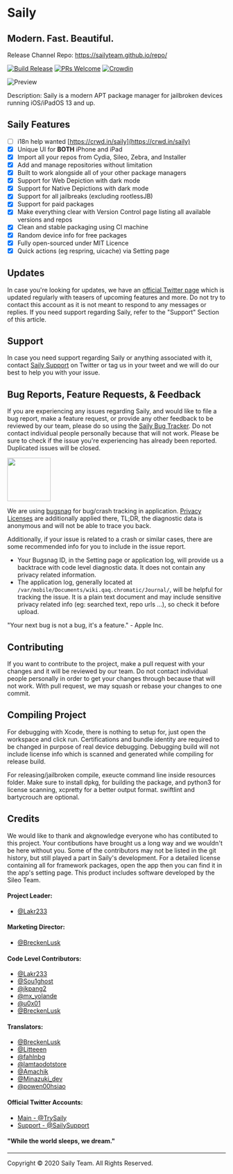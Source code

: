 # Saily

## Modern. Fast. Beautiful.

Release Channel Repo: https://sailyteam.github.io/repo/

[![Build Release](https://github.com/SailyTeam/Saily/actions/workflows/build.yml/badge.svg)](https://github.com/SailyTeam/Saily/actions/workflows/build.yml)
[![PRs Welcome](https://img.shields.io/badge/PRs-welcome-brightgreen.svg)](https://github.com/SailyTeam/Saily/pulls)
[![Crowdin](https://badges.crowdin.net/saily/localized.svg)](https://crwd.in/saily)

![Preview](Resources/main.jpeg)

Description: Saily is a modern APT package manager for jailbroken devices running iOS/iPadOS 13 and up.

## Saily Features

- [ ] i18n help wanted [https://crwd.in/saily](https://crwd.in/saily)
- [x] Unique UI for **BOTH** iPhone and iPad
- [x] Import all your repos from Cydia, Sileo, Zebra, and Installer
- [x] Add and manage repositories without limitation
- [x] Built to work alongside all of your other package managers
- [x] Support for Web Depiction with dark mode
- [x] Support for Native Depictions with dark mode
- [x] Support for all jailbreaks (excluding rootlessJB)
- [x] Support for paid packages
- [x] Make everything clear with Version Control page listing all available versions and repos
- [x] Clean and stable packaging using CI machine
- [x] Random device info for free packages
- [x] Fully open-sourced under MIT Licence
- [x] Quick actions (eg respring, uicache) via Setting page

## Updates

In case you're looking for updates, we have an [official Twitter page](https://twitter.com/TrySaily) which is updated regularly with teasers of upcoming features and more. Do not try to contact this account as it is not meant to respond to any messages or replies. If you need support regarding Saily, refer to the "Support" Section of this article.

## Support

In case you need support regarding Saily or anything associated with it, contact [Saily Support](https://twitter.com/SailySupport) on Twitter or tag us in your tweet and we will do our best to help you with your issue.

## Bug Reports, Feature Requests, & Feedback

If you are experiencing any issues regarding Saily, and would like to file a bug report, make a feature request, or provide any other feedback to be reviewed by our team, please do so using the [Saily Bug Tracker](https://github.com/SailyTeam/Saily/issues). Do not contact individual people personally because that will not work. Please be sure to check if the issue you're experiencing has already been reported. Duplicated issues will be closed.

[<img src="Resources/bugsnag.png" alt="" width="100"/>](https://www.bugsnag.com)

We are using [bugsnag](https://www.bugsnag.com/) for bug/crash tracking in application. [Privacy Licenses](https://docs.bugsnag.com/platforms/ios/appstore-privacy/) are additionally applied there, TL;DR, the diagnostic data is anonymous and will not be able to trace you back.

Additionally, if your issue is related to a crash or similar cases, there are some recommended info for you to include in the issue report.

- Your Bugsnag ID, in the Setting page or application log, will provide us a backtrace with code level diagnostic data. It does not contain any privacy related information.
- The application log, generally located at `/var/mobile/Documents/wiki.qaq.chromatic/Journal/`, will be helpful for tracking the issue. It is a plain text document and may include sensitive privacy related info (eg: searched text, repo urls ...), so check it before upload.

"Your next bug is not a bug, it's a feature." - Apple Inc.

## Contributing

If you want to contribute to the project, make a pull request with your changes and it will be reviewed by our team. Do not contact individual people personally in order to get your changes through because that will not work. With pull request, we may squash or rebase your changes to one commit.

## Compiling Project

For debugging with Xcode, there is nothing to setup for, just open the workspace and click run. Certifications and bundle identity are required to be changed in purpose of real device debugging. Debugging build will not include license info which is scanned and generated while compiling for release build.

For releasing/jailbroken compile, exeucte command line inside resources folder. Make sure to install dpkg, for building the package, and python3 for license scanning, xcpretty for a better output format. swiftlint and bartycrouch are optional.

## Credits

We would like to thank and akgnowledge everyone who has contibuted to this project. Your contibutions have brought us a long way and we wouldn't be here without you. Some of the contributors may not be listed in the git history, but still played a part in Saily's development. For a detailed license containing all for framework packages, open the app then you can find it in the app's setting page. This product includes software developed by the Sileo Team.

#### Project Leader: 
- [@Lakr233](https://twitter.com/Lakr233)

#### Marketing Director:
- [@BreckenLusk](https://twitter.com/BreckenLusk)

#### Code Level Contributors:
- [@Lakr233](https://twitter.com/Lakr233)
- [@Sou1ghost](https://twitter.com/Sou1gh0st)
- [@jkpang2](https://twitter.com/jkpang2)
- [@mx_yolande](https://twitter.com/mx_yolande)
- [@u0x01](https://twitter.com/u0x01)
- [@BreckenLusk](https://twitter.com/BreckenLusk)

#### Translators:
- [@BreckenLusk](https://twitter.com/BreckenLusk)
- [@Litteeen](https://twitter.com/Litteeen)
- [@fahlnbg](https://twitter.com/fahlnbg)
- [@lamtaodotstore](https://twitter.com/lamtaodotstore)
- [@Amachik](https://twitter.com/Amachik2)
- [@Minazuki_dev](https://twitter.com/Minazuki_dev)
- [@powen00hsiao](https://twitter.com/powen00hsiao)

#### Official Twitter Accounts:
- [Main - @TrySaily](https://twitter.com/TrySaily)
- [Support - @SailySupport](https://twitter.com/SailySupport)  

#### "While the world sleeps, we dream."

---

Copyright © 2020 Saily Team. All Rights Reserved.
